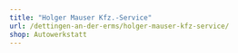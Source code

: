 ```yaml
---
title: "Holger Mauser Kfz.-Service"
url: /dettingen-an-der-erms/holger-mauser-kfz-service/
shop: Autowerkstatt
---
```

